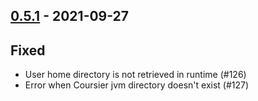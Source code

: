 ## [0.5.1](https://github.com/kevin-lee/jdk-sym-link/issues?utf8=%E2%9C%93&q=is%3Aissue+is%3Aclosed+milestone%3Amilestone7) - 2021-09-27

## Fixed
* User home directory is not retrieved in runtime (#126)
* Error when Coursier jvm directory doesn't exist (#127)
